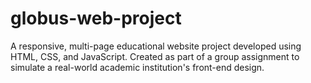 # globus-web-project
A responsive, multi-page educational website project developed using HTML, CSS, and JavaScript. Created as part of a group assignment to simulate a real-world academic institution's front-end design.
